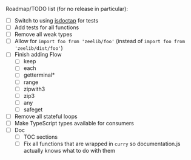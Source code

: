 Roadmap/TODO list (for no release in particular):

- [ ] Switch to using [jsdoctap](http://npm.im/jsdoctap) for tests
- [ ] Add tests for all functions
- [ ] Remove all weak types
- [ ] Allow for `import foo from 'zeelib/foo'` (instead of `import foo from 'zeelib/dist/foo'`)
- [ ] Finish adding Flow
  - [ ] keep
  - [ ] each
  - [ ] getterminal*
  - [ ] range
  - [ ] zipwith3
  - [ ] zip3
  - [ ] any
  - [ ] safeget
- [ ] Remove all stateful loops
- [ ] Make TypeScript types available for consumers
- [ ] Doc
  - [ ] TOC sections
  - [ ] Fix all functions that are wrapped in `curry` so documentation.js actually knows what to do with them
